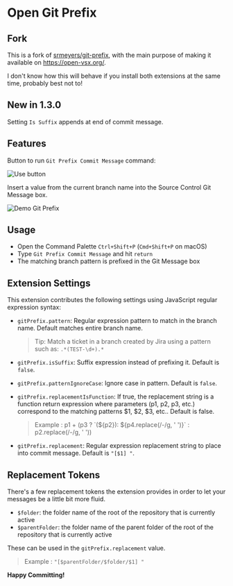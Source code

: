 # Open Git Prefix

## Fork

This is a fork of [srmeyers/git-prefix](https://github.com/srmeyers/git-prefix), with the main purpose of making it available on https://open-vsx.org/.

I don't know how this will behave if you install both extensions at the same time, probably best not to!

## New in 1.3.0

Setting `Is Suffix` appends at end of commit message.

## Features

Button to run `Git Prefix Commit Message` command:

![Use button](images/git-prefix-button.gif)

Insert a value from the current branch name into the Source Control Git Message box.

![Demo Git Prefix](images/demo.gif)

## Usage

- Open the Command Palette `Ctrl+Shift+P` (`Cmd+Shift+P` on macOS)
- Type `Git Prefix Commit Message` and hit `return`
- The matching branch pattern is prefixed in the Git Message box

## Extension Settings

This extension contributes the following settings using JavaScript regular expression syntax:

* `gitPrefix.pattern`: Regular expression pattern to match in the branch name. Default matches
entire branch name.
  > Tip: Match a ticket in a branch created by Jira using a pattern such as: `.*(TEST-\d+).*`

* `gitPrefix.isSuffix`: Suffix expression instead of prefixing it.  Default is `false`.
* `gitPrefix.patternIgnoreCase`: Ignore case in pattern.  Default is `false`.
* `gitPrefix.replacementIsFunction`: If true, the replacement string is a function return expression where parameters (p1, p2, p3, etc.) correspond to the matching patterns $1, $2, $3, etc.. Default is false.
  > Example : p1 + (p3 ? \`(${p2}): ${p4.replace(/-/g, ' ')}\` : p2.replace(/-/g, ' '))
* `gitPrefix.replacement`: Regular expression replacement string to place into commit message. Default is `"[$1] "`.

## Replacement Tokens

There's a few replacement tokens the extension provides in order to let your messages be a little bit more fluid.

* `$folder`: the folder name of the root of the repository that is currently active
* `$parentFolder`: the folder name of the parent folder of the root of the repository that is currently active

These can be used in the `gitPrefix.replacement` value.
  > Example : `"[$parentFolder/$folder/$1] "`

**Happy Committing!**
